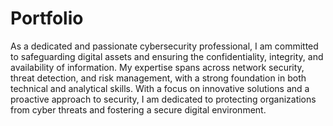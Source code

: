 # Portfolio

As a dedicated and passionate cybersecurity professional, I am committed to safeguarding digital assets and ensuring the confidentiality, integrity, and availability of information. My expertise spans across network security, threat detection, and risk management, with a strong foundation in both technical and analytical skills. With a focus on innovative solutions and a proactive approach to security, I am dedicated to protecting organizations from cyber threats and fostering a secure digital environment.
